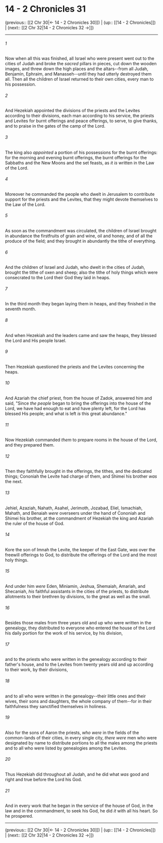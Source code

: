 # 14 - 2 Chronicles 31

(previous:: [[2 Chr 30|← 14 - 2 Chronicles 30]]) | (up:: [[14 - 2 Chronicles]]) | (next:: [[2 Chr 32|14 - 2 Chronicles 32 →]])

***


###### 1 
Now when all this was finished, all Israel who were present went out to the cities of Judah and broke the _sacred_ pillars in pieces, cut down the wooden images, and threw down the high places and the altars--from all Judah, Benjamin, Ephraim, and Manasseh--until they had utterly destroyed them all. Then all the children of Israel returned to their own cities, every man to his possession. 

###### 2 
And Hezekiah appointed the divisions of the priests and the Levites according to their divisions, each man according to his service, the priests and Levites for burnt offerings and peace offerings, to serve, to give thanks, and to praise in the gates of the camp of the Lord. 

###### 3 
The king also _appointed_ a portion of his possessions for the burnt offerings: for the morning and evening burnt offerings, the burnt offerings for the Sabbaths and the New Moons and the set feasts, as _it is_ written in the Law of the Lord. 

###### 4 
Moreover he commanded the people who dwelt in Jerusalem to contribute support for the priests and the Levites, that they might devote themselves to the Law of the Lord. 

###### 5 
As soon as the commandment was circulated, the children of Israel brought in abundance the firstfruits of grain and wine, oil and honey, and of all the produce of the field; and they brought in abundantly the tithe of everything. 

###### 6 
And the children of Israel and Judah, who dwelt in the cities of Judah, brought the tithe of oxen and sheep; also the tithe of holy things which were consecrated to the Lord their God they laid in heaps. 

###### 7 
In the third month they began laying them in heaps, and they finished in the seventh month. 

###### 8 
And when Hezekiah and the leaders came and saw the heaps, they blessed the Lord and His people Israel. 

###### 9 
Then Hezekiah questioned the priests and the Levites concerning the heaps. 

###### 10 
And Azariah the chief priest, from the house of Zadok, answered him and said, "Since _the people_ began to bring the offerings into the house of the Lord, we have had enough to eat and have plenty left, for the Lord has blessed His people; and what is left _is_ this great abundance." 

###### 11 
Now Hezekiah commanded _them_ to prepare rooms in the house of the Lord, and they prepared them. 

###### 12 
Then they faithfully brought in the offerings, the tithes, and the dedicated things; Cononiah the Levite had charge of them, and Shimei his brother _was_ the next. 

###### 13 
Jehiel, Azaziah, Nahath, Asahel, Jerimoth, Jozabad, Eliel, Ismachiah, Mahath, and Benaiah _were_ overseers under the hand of Cononiah and Shimei his brother, at the commandment of Hezekiah the king and Azariah the ruler of the house of God. 

###### 14 
Kore the son of Imnah the Levite, the keeper of the East Gate, _was_ over the freewill offerings to God, to distribute the offerings of the Lord and the most holy things. 

###### 15 
And under him _were_ Eden, Miniamin, Jeshua, Shemaiah, Amariah, and Shecaniah, _his_ faithful assistants in the cities of the priests, to distribute allotments to their brethren by divisions, to the great as well as the small. 

###### 16 
Besides those males from three years old and up who were written in the genealogy, they distributed to everyone who entered the house of the Lord his daily portion for the work of his service, by his division, 

###### 17 
and to the priests who were written in the genealogy according to their father's house, and to the Levites from twenty years old and up according to their work, by their divisions, 

###### 18 
and to all who were written in the genealogy--their little ones and their wives, their sons and daughters, the whole company of them--for in their faithfulness they sanctified themselves in holiness. 

###### 19 
Also for the sons of Aaron the priests, _who were_ in the fields of the common-lands of their cities, in every single city, _there were_ men who were designated by name to distribute portions to all the males among the priests and to all who were listed by genealogies among the Levites. 

###### 20 
Thus Hezekiah did throughout all Judah, and he did what _was_ good and right and true before the Lord his God. 

###### 21 
And in every work that he began in the service of the house of God, in the law and in the commandment, to seek his God, he did _it_ with all his heart. So he prospered.

***

(previous:: [[2 Chr 30|← 14 - 2 Chronicles 30]]) | (up:: [[14 - 2 Chronicles]]) | (next:: [[2 Chr 32|14 - 2 Chronicles 32 →]])
